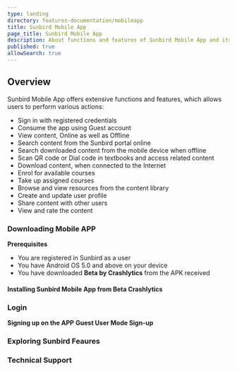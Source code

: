 ```yaml
---
type: landing
directory: features-documentation/mobileapp
title: Sunbird Mobile App
page_title: Sunbird Mobile App
description: About functions and features of Sunbird Mobile App and its consumption.
published: true
allowSearch: true
---
```

## Overview

Sunbird Mobile App offers extensive functions and features, which allows users to perform various actions: 

* Sign in with registered credentials
* Consume the app using Guest account
* View content, Online as well as Offline
* Search content from the Sunbird portal online
* Search downloaded content from the mobile device when offline
* Scan QR code or Dial code in textbooks and access related content
* Download content, when connected to the Internet
* Enrol for available courses
* Take up assigned courses
* Browse and view resources from the content library
* Create and update user profile
* Share content with other users
* View and rate the content 

### Downloading Mobile APP

**Prerequisites**

* You are registered in Sunbird as a user
* You have Android OS 5.0 and above on your device
* You have downloaded <b>Beta by Crashlytics</b> from the APK received
 
 

#### Installing Sunbird Mobile App from Beta Crashlytics




### Login 

**Signing up on the APP**
**Guest User Mode Sign-up**



### Exploring Sunbird Feaures

### Technical Support
